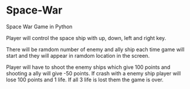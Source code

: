 # Space-War
Space War Game in Python

Player will control the space ship with up, down, left and right key.

There will be ramdom number of enemy and ally ship each time game will start and they will appear in ramdom location in the screen.

Player will have to shoot the enemy ships which give 100 points and shooting a ally will give -50 points. If crash with a enemy ship player will lose 100 points and 1 life. If all 3 life is lost them the game is over.
